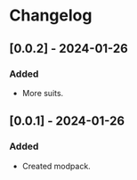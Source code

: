 # Changelog

## [0.0.2] - 2024-01-26

### Added

- More suits.


## [0.0.1] - 2024-01-26

### Added

- Created modpack.